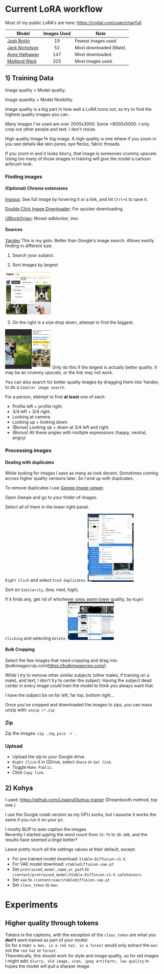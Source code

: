 # Current LoRA workflow

Most of my public LoRA's are here: https://civitai.com/user/chairfull

|Model|Images Used|Note|
|-----|:---------:|----|
|[Josh Brolin](https://civitai.com/models/33629/josh-brolin)|19|Fewest images used.|
|[Jack Nicholson](https://civitai.com/models/23994/jack-nicholson)|52|Most downloaded [Male].|
|[Anne Hathaway](https://civitai.com/models/26164/anne-hathaway)|147|Most downloaded.|
|[Maitland Ward](https://civitai.com/models/26187/maitland-ward)|325|Most images used.|

## 1) Training Data

Image quality = Model quality.

Image quantity = Model flexibility.

Image quality is a big part in how well a LoRA turns out, so try to find the highest quality images you can.

Many images I've used are over 2000x3000. Some >8000x5000.
I only crop out other people and text. I don't resize.

High quality image **!=** big image.  A high quality is one where if you zoom in you see details like skin pores, eye flecks, fabric threads.

If you zoom in and it looks blurry, that image is someones crummy upscale. Using too many of those images in training will give the model a cartoon airbrush look.

### Finding images

#### (Optional) Chrome extensions
[Imagus](https://chrome.google.com/webstore/detail/imagus/immpkjjlgappgfkkfieppnmlhakdmaab?hl=en): See full image by hovering it or a link, and hit `Ctrl+S` to save it.

[Double Click Image Downloader](https://chrome.google.com/webstore/detail/double-click-image-downlo/bkijmpolkanhdehnlnabfooghjdokakc/?hl=en): For quicker downloading.

[UBlockOrigin](https://chrome.google.com/webstore/detail/ublock-origin/cjpalhdlnbpafiamejdnhcphjbkeiagm?hl=en): Nicest adblocker, imo.

#### Sources
[Yandex](https://yandex.ru/images/search?isize=large&text=dog)
This is my goto. Better than Google's image search. Allows easilly finding in different size.  

1) Search your subject.

2) Sort images by largest
<img src="yandex_large.jpg" width="150">

3) On the right is a size drop down, attempt to find the biggest.
<img src="yandex_largest.jpg" width="150">
Only do this if the largest is actually better quality. It may be an crummy upscale, or the link may not work.

You can also search for better quality images by dragging them into Yandex, to do a `Similar image search`.

For a person, attempt to find **at least** one of each:
- Profile left + profile right.
- 3/4 left + 3/4 right.
- Looking at camera.
- Looking up + looking down.
- (Bonus) Looking up + down at 3/4 left and right.
- (Bonus) All these angles with multiple expressions (happy, neutral, angry)

### Processing images

#### Dealing with duplicates
While looking for images I save as many as look decent. Sometimes coming across higher quality versions later. So I end up with duplicates.

To remove duplicates I use [Geeqie Image viewer](https://www.geeqie.org).

Open Geeqie and go to your folder of images.

Select all of them in the lower right panel.

`Right Click` and select `Find duplicates`.
<img src="geeqie_dup1.jpg" width="150">

Sort on `Similarity`, (low, med, high).

If it finds any, get rid of whichever ones seem lower quality, by `Right Clicking` and selecting `Delete`.
<img src="geeqie_dup2.jpg" width="150">

#### Bulk Cropping
Select the few images that need cropping and drag into [bulkimagecrop.com(https://bulkimagecrop.com/).

While I try to remove other similar subjects (other males, if training on a male), and text, I don't try to center the subject.
Having the subject dead center in every image could train the model to think you always want that.

I have the subject be on far left, far top, bottom right...

Once you've cropped and downloaded the images to zips, you can mass unzip with: `unzip \*.zip`

### Zip
Zip the images: `zip ./my_pics -r .`

### Upload
- Upload the zip to your Google drive.
- `Right Click` it in GDrive, select `Share` or `Get link`.
- Toggle `Make Public`.
- Click `Copy link`.

## 2) Kohya
I used: https://github.com/Linaqruf/kohya-trainer (Dreambooth method, top one.)

I use the Google colab version as my GPU sucks, but I assume it works the same if you run it on your pc.

I mostly BLIP to auto caption the images.  
Recently I started upping the word count from `15-75` to `30-100`, and the results have seemed a tinge better?

Leave pretty much all the settings values at their default, except:
  * For pre trained model download: `Stable-Diffusion-v1-5`.
  * For VAE model download: `stablediffusion.vae.pt`
  * Set `pretrained_model_name_or_path` to `/content/pretrained_model/Stable-Diffusion-v1-5.safetensors`
  * Set `vae` to `/content/vae/stablediffusion.vae.pt`
  * Set `class_token` to `man`.

# Experiments

## Higher quality through tokens
Tokens in the captions, with the exception of the `class_token` are what you **don't** want trained as part of your model:  
So for a man: `a man, in a red hat, in a forest` would only extract the `man` not the `red hat` or `forest`.  
Theoretically, this should work for style and image quality, so for old images I might add: `blurry, old image, scan, jpeg artifacts, low quality` in hopes the model will pull a sharper image.
